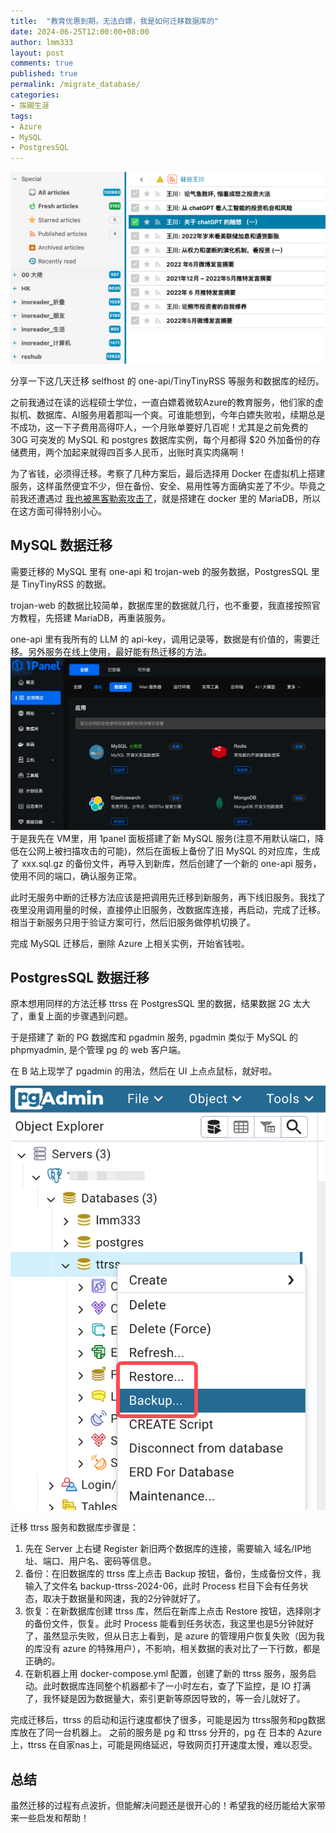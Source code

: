 ```yaml
---
title:  "教育优惠到期，无法白嫖，我是如何迁移数据库的"
date: 2024-06-25T12:00:00+08:00
author: lmm333
layout: post
comments: true
published: true
permalink: /migrate_database/
categories:
- 挨踢生涯
tags:
- Azure
- MySQL
- PostgresSQL
---
```


![img_ttrss.png](../images/2024/2024-06-25-migrate_database/img_ttrss.png)

分享一下这几天迁移 selfhost 的 one-api/TinyTinyRSS 等服务和数据库的经历。

之前我通过在读的远程硕士学位，一直白嫖着微软Azure的教育服务，他们家的虚拟机、数据库、AI服务用着那叫一个爽。可谁能想到，今年白嫖失败啦，续期总是不成功，这一下子费用高得吓人，一个月账单要好几百呢！尤其是之前免费的 30G 可突发的 MySQL 和 postgres 数据库实例，每个月都得 $20 外加备份的存储费用，两个加起来就得四百多人民币，出账时真实肉痛啊！
<!--more-->
为了省钱，必须得迁移。考察了几种方案后，最后选择用 Docker 在虚拟机上搭建服务，这样虽然便宜不少，但在备份、安全、易用性等方面确实差了不少。毕竟之前我还遭遇过 [我也被黑客勒索攻击了](https://lmmsoft.github.io/hacked_for_ransom/)，就是搭建在 docker 里的 MariaDB，所以在这方面可得特别小心。

## MySQL 数据迁移

需要迁移的 MySQL 里有 one-api 和 trojan-web 的服务数据，PostgresSQL 里是 TinyTinyRSS 的数据。

trojan-web 的数据比较简单，数据库里的数据就几行，也不重要，我直接按照官方教程，先搭建 MariaDB，再重装服务。

one-api 里有我所有的 LLM 的 api-key，调用记录等，数据是有价值的，需要迁移。另外服务在线上使用，最好能有热迁移的方法。
![img.png](../images/2024/2024-06-25-migrate_database/img_1panel.png)
于是我先在 VM里，用 1panel 面板搭建了新 MySQL 服务(注意不用默认端口，降低在公网上被扫描攻击的可能)，然后在面板上备份了旧 MySQL 的对应库，生成了 xxx.sql.gz 的备份文件，再导入到新库，然后创建了一个新的 one-api 服务，使用不同的端口，确认服务正常。

此时无服务中断的迁移方法应该是把调用先迁移到新服务，再下线旧服务。我找了夜里没用调用量的时候，直接停止旧服务，改数据库连接，再启动，完成了迁移。相当于新服务只用于验证方案可行，然后旧服务做停机切换了。

完成 MySQL 迁移后，删除 Azure 上相关实例，开始省钱啦。

## PostgresSQL 数据迁移

原本想用同样的方法迁移 ttrss 在 PostgresSQL 里的数据，结果数据 2G 太大了，重复上面的步骤遇到问题。

于是搭建了 新的 PG 数据库和 pgadmin 服务, pgadmin 类似于 MySQL 的 phpmyadmin, 是个管理 pg 的 web 客户端。

在 B 站上现学了 pgadmin 的用法，然后在 UI 上点点鼠标，就好啦。

![img.png](../images/2024/2024-06-25-migrate_database/img_pgadmin.png)

迁移 ttrss 服务和数据库步骤是：
1. 先在 Server 上右键 Register 新旧两个数据库的连接，需要输入 域名/IP地址、端口、用户名、密码等信息。
2. 备份：在旧数据库的 ttrss 库上点击 Backup 按钮，备份，生成备份文件，我输入了文件名 backup-ttrss-2024-06，此时 Process 栏目下会有任务状态，取决于数据量和网速，我的2分钟就好了。
3. 恢复：在新数据库创建 ttrss 库，然后在新库上点击 Restore 按钮，选择刚才的备份文件，恢复。此时 Process 能看到任务状态，我这里也是5分钟就好了，虽然显示失败，但从日志上看到，是 azure 的管理用户恢复失败（因为我的库没有 azure 的特殊用户），不影响，相关数据的表对比了一下行数，都是正确的。
4. 在新机器上用 docker-compose.yml 配置，创建了新的 ttrss 服务，服务启动。此时数据库连同整个机器都卡了一小时左右，查了下监控，是 IO 打满了，我怀疑是因为数据量大，索引更新等原因导致的，等一会儿就好了。

完成迁移后，ttrss 的启动和运行速度都快了很多，可能是因为 ttrss服务和pg数据库放在了同一台机器上。 之前的服务是 pg 和 ttrss 分开的，pg 在 日本的 Azure 上，ttrss 在自家nas上，可能是网络延迟，导致网页打开速度太慢，难以忍受。

## 总结
虽然迁移的过程有点波折，但能解决问题还是很开心的！希望我的经历能给大家带来一些启发和帮助！
